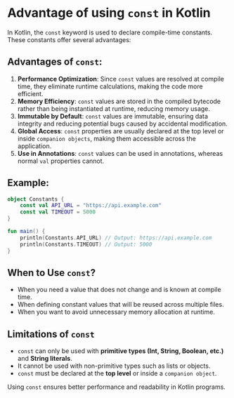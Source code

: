 # Advantage of using `const` in Kotlin

In Kotlin, the `const` keyword is used to declare compile-time constants. These constants offer several advantages:

## Advantages of `const`:
  
1. **Performance Optimization**: Since `const` values are resolved at compile time, they eliminate runtime calculations, making the code more efficient.
2. **Memory Efficiency**: `const` values are stored in the compiled bytecode rather than being instantiated at runtime, reducing memory usage.
3. **Immutable by Default**: `const` values are immutable, ensuring data integrity and reducing potential bugs caused by accidental modification.
4. **Global Access**: `const` properties are usually declared at the top level or inside `companion objects`, making them accessible across the application.
5. **Use in Annotations**: `const` values can be used in annotations, whereas normal `val` properties cannot.

## Example:

```kotlin
object Constants {
    const val API_URL = "https://api.example.com"
    const val TIMEOUT = 5000
}

fun main() {
    println(Constants.API_URL) // Output: https://api.example.com
    println(Constants.TIMEOUT) // Output: 5000
}
```

## When to Use `const`?
- When you need a value that does not change and is known at compile time.
- When defining constant values that will be reused across multiple files.
- When you want to avoid unnecessary memory allocation at runtime.

## Limitations of `const`
- `const` can only be used with **primitive types (Int, String, Boolean, etc.)** and **String literals**.
- It cannot be used with non-primitive types such as lists or objects.
- `const` must be declared at the **top level** or inside a `companion object`.

Using `const` ensures better performance and readability in Kotlin programs.
